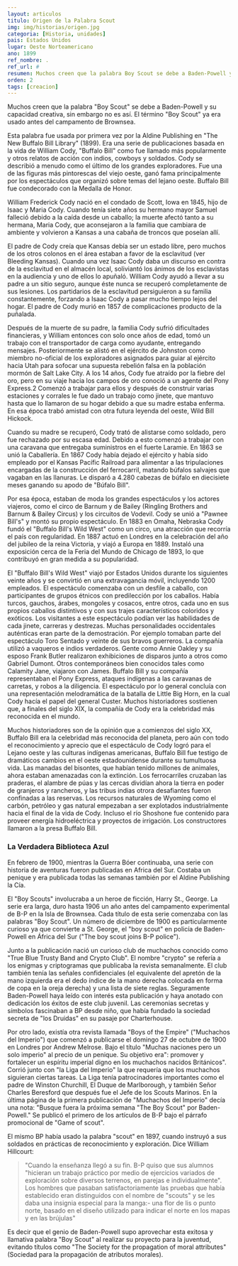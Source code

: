 ```yaml
---
layout: articulos
titulo: Origen de la Palabra Scout
img: img/historias/origen.jpg
categoria: [Historia, unidades]
pais: Estados Unidos
lugar: Oeste Norteamericano
ano: 1899
ref_nombre: .
ref_url: #
resumen: Muchos creen que la palabra Boy Scout se debe a Baden-Powell y su capacidad creativa sin embargo no es así. El término Boy Scout ya era usado antes del campamento de Brownsea.
orden: 2
tags: [creacion]
---
```

Muchos creen que la palabra "Boy Scout" se debe a Baden-Powell y su capacidad creativa, sin embargo no es así. El término "Boy Scout" ya era usado antes del campamento de Brownsea.

<amp-img src="{{site.baseurl}}/img/historias/origen1.jpg" width="300" height="338" alt="La Biblioteca Azul" layout="fixed" class="img_left rounded"></amp-img>

Esta palabra fue usada por primera vez por la Aldine Publishing en "The New Buffalo Bill Library" (1899). Era una serie de publicaciones basada en la vida de William Cody, "Buffalo Bill" como fue llamado más popularmente y otros relatos de acción con indios, cowboys y soldados. Cody se describió a menudo como el último de los grandes exploradores. Fue una de las figuras más pintorescas del viejo oeste, ganó fama principalmente por los espectáculos que organizó sobre temas del lejano oeste. Buffalo Bill fue condecorado con la Medalla de Honor.

William Frederick Cody nació en el condado de Scott, Iowa en 1845, hijo de Isaac y Maria Cody. Cuando tenía siete años su hermano mayor Samuel falleció debido a la caída desde un caballo; la muerte afectó tanto a su hermana, Maria Cody, que aconsejaron a la familia que cambiara de ambiente y volvieron a Kansas a una cabaña de troncos que poseían allí.

El padre de Cody creía que Kansas debía ser un estado libre, pero muchos de los otros colonos en el área estaban a favor de la esclavitud (ver Bleeding Kansas). Cuando una vez Isaac Cody daba un discurso en contra de la esclavitud en el almacén local, soliviantó los ánimos de los esclavistas en la audiencia y uno de ellos lo apuñaló. William Cody ayudó a llevar a su padre a un sitio seguro, aunque éste nunca se recuperó completamente de sus lesiones. Los partidarios de la esclavitud persiguieron a su familia constantemente, forzando a Isaac Cody a pasar mucho tiempo lejos del hogar. El padre de Cody murió en 1857 de complicaciones producto de la puñalada.

Después de la muerte de su padre, la familia Cody sufrió dificultades financieras, y William entonces con solo once años de edad, tomó un trabajo con el transportador de carga como ayudante, entregando mensajes. Posteriormente se alistó en el ejército de Johnston como miembro no-oficial de los exploradores asignados para guiar al ejército hacia Utah para sofocar una supuesta rebelión falsa en la población mormón de Salt Lake City. A los 14 años, Cody fue atraído por la fiebre del oro, pero en su viaje hacia los campos de oro conoció a un agente del Pony Express.2 Comenzó a trabajar para ellos y después de construir varias estaciones y corrales le fue dado un trabajo como jinete, que mantuvo hasta que lo llamaron de su hogar debido a que su madre estaba enferma. En esa época trabó amistad con otra futura leyenda del oeste, Wild Bill Hickock.

Cuando su madre se recuperó, Cody trató de alistarse como soldado, pero fue rechazado por su escasa edad. Debido a esto comenzó a trabajar con una caravana que entregaba suministros en el fuerte Laramie. En 1863 se unió la Caballería. En 1867 Cody había dejado el ejército y había sido empleado por el Kansas Pacífic Railroad para alimentar a las tripulaciones encargadas de la construcción del ferrocarril, matando búfalos salvajes que vagaban en las llanuras. Le disparó a 4.280 cabezas de búfalo en diecisiete meses ganando su apodo de "Búfalo Bill".

Por esa época, estaban de moda los grandes espectáculos y los actores viajeros, como el circo de Barnum y de Bailey (Ringling Brothers and Barnum & Bailey Circus) y los circuitos de Vodevil. Cody se unió a "Pawnee Bill's" y montó su propio espectáculo. En 1883 en Omaha, Nebraska Cody fundó el "Buffalo Bill's Wild West" como un circo, una atracción que recorría el país con regularidad. En 1887 actuó en Londres en la celebración del año del jubileo de la reina Victoria, y viajó a Europa en 1889. Instaló una exposición cerca de la Feria del Mundo de Chicago de 1893, lo que contribuyó en gran medida a su popularidad.

El "Buffalo Bill's Wild West" viajó por Estados Unidos durante los siguientes veinte años y se convirtió en una extravagancia móvil, incluyendo 1200 empleados. El espectáculo comenzaba con un desfile a caballo, con participantes de grupos étnicos con predilección por los caballos. Había turcos, gauchos, árabes, mongoles y cosacos, entre otros, cada uno en sus propios caballos distintivos y con sus trajes característicos coloridos y exóticos. Los visitantes a este espectáculo podían ver las habilidades de cada jinete, carreras y destrezas. Muchas personalidades occidentales auténticas eran parte de la demostración. Por ejemplo tomaban parte del espectáculo Toro Sentado y veinte de sus bravos guerreros. La compañía utilizó a vaqueros e indios verdaderos. Gente como Annie Oakley y su esposo Frank Butler realizaron exhibiciones de disparos junto a otros como Gabriel Dumont. Otros contemporáneos bien conocidos tales como Calamity Jane, viajaron con James. Buffalo Bill y su compañía representaban el Pony Express, ataques indígenas a las caravanas de carretas, y robos a la diligencia. El espectáculo por lo general concluía con una representación melodramática de la batalla de Little Big Horn, en la cual Cody hacía el papel del general Custer. Muchos historiadores sostienen que, a finales del siglo XIX, la compañía de Cody era la celebridad más reconocida en el mundo.

Muchos historiadores son de la opinión que a comienzos del siglo XX, Buffalo Bill era la celebridad más reconocida del planeta, pero aún con todo el reconocimiento y aprecio que el espectáculo de Cody logró para el Lejano oeste y las culturas indígenas americanas, Buffalo Bill fue testigo de dramáticos cambios en el oeste estadounidense durante su tumultuosa vida. Las manadas del bisontes, que habían tenido millones de animales, ahora estaban amenazadas con la extinción. Los ferrocarriles cruzaban las praderas, el alambre de púas y las cercas dividían ahora la tierra en poder de granjeros y rancheros, y las tribus indias otrora desafiantes fueron confinadas a las reservas. Los recursos naturales de Wyoming como el carbón, petróleo y gas natural empezaban a ser explotados industrialmente hacia el final de la vida de Cody. Incluso el río Shoshone fue contenido para proveer energía hidroeléctrica y proyectos de irrigación. Los constructores llamaron a la presa Buffalo Bill.

### La Verdadera Biblioteca Azul

<amp-img src="{{site.baseurl}}/img/historias/origen2.jpg" width="300" height="443" alt="Revista True Blue Library N° 136" layout="fixed" class="img_right rounded"></amp-img>

En febrero de 1900, mientras la Guerra Bóer continuaba, una serie con historia de aventuras fueron publicadas en Africa del Sur. Costaba un penique y era publicada todas las semanas también por el Aldine Publishing la Cía.

El "Boy Scouts" involucraba a un heroe de ficción, Harry St., George. La serie era larga, duro hasta 1906 un año antes del campamento experimental de B-P en la Isla de Brownsea. Cada título de esta serie comenzaba con las palabras "Boy Scout". Un número de diciembre de 1900 es particularmente curioso ya que convierte a St. George, el "boy scout" en policía de Baden-Powell en África del Sur ("The boy scout joins B-P police").

Junto a la publicación nació un curioso club de muchachos conocido como "True Blue Trusty Band and Crypto Club". El nombre "crypto" se refería a los enigmas y criptogramas que publicaba la revista semanalmente. El club también tenía las señales confidenciales (el equivalente del apretón de la mano izquierda era el dedo índice de la mano derecha colocada en forma de copa en la oreja derecha) y una lista de siete reglas. Seguramente Baden-Powell haya leído con interés esta publicación y haya anotado con dedicación los éxitos de este club juvenil. Las ceremonias secretas y símbolos fascinaban a BP desde niño, que había fundado la sociedad secreta de "los Druidas" en su pasaje por Charterhouse.

Por otro lado, existía otra revista llamada "Boys of the Empire" ("Muchachos del Imperio") que comenzó a publicarse el domingo 27 de octubre de 1900 en Londres por Andrew Melrose. Bajo el título "Muchas naciones pero un solo imperio" al precio de un penique. Su objetivo era": promover y fortalecer un espíritu imperial digno en los muchachos nacidos Británicos". Corrió junto con "la Liga del Imperio" la que requería que los muchachos siguieran ciertas tareas. La Liga tenía patrocinadores importantes como el padre de Winston Churchill, El Duque de Marlborough, y también Señor Charles Beresford que después fue el Jefe de los Scouts Marinos. En la última página de la primera publicación de "Muchachos del Imperio" decía una nota: "Busque fuera la próxima semana "The Boy Scout" por Baden-Powell." Se publicó el primero de los artículos de B-P bajo el párrafo promocional de "Game of scout".

<amp-img src="{{site.baseurl}}/img/historias/origen3.jpg" width="300" height="423" alt="Revista Boys of our Empire N° 109" layout="fixed" class="img_left rounded"></amp-img>

El mismo BP había usado la palabra "scout" en 1897, cuando instruyó a sus soldados en prácticas de reconocimiento y exploración. Dice William Hillcourt: 

> "Cuando la enseñanza llegó a su fin. B-P quiso que sus alumnos "hicieran un trabajo práctico por medio de ejercicios variados de exploración sobre diversos terrenos, en parejas e individualmente". Los hombres que pasaban satisfactoriamente las pruebas que había establecido eran distinguidos con el nombre de "scouts" y se les daba una insignia especial para la manga:- una flor de lis o punto norte, basado en el diseño utilizado para indicar el norte en los mapas y en las brújulas"

Es decir que el genio de Baden-Powell supo aprovechar esta exitosa y llamativa palabra "Boy Scout" al realizar su proyecto para la juventud, evitando títulos como "The Society for the propagation of moral attributes" (Sociedad para la propagación de atributos morales).